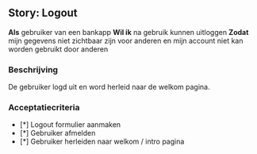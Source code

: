 ## Story: Logout

**Als** gebruiker van een bankapp
**Wil ik** na gebruik kunnen uitloggen
**Zodat** mijn gegevens niet zichtbaar zijn voor anderen en mijn account niet kan worden gebruikt door anderen

### Beschrijving

De gebruiker logd uit en word herleid naar de welkom pagina.

### Acceptatiecriteria

- [*] Logout formulier aanmaken
- [*] Gebruiker afmelden
- [*] Gebruiker herleiden naar welkom / intro pagina
